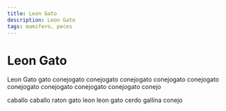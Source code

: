```yaml
---
title: Leon Gato
description: Leon Gato
tags: mamifero, peces
---
```


# Leon Gato

Leon Gato gato conejogato conejogato conejogato conejogato conejogato conejogato conejogato conejogato conejogato conejo

caballo caballo raton gato leon leon gato cerdo gallina conejo
